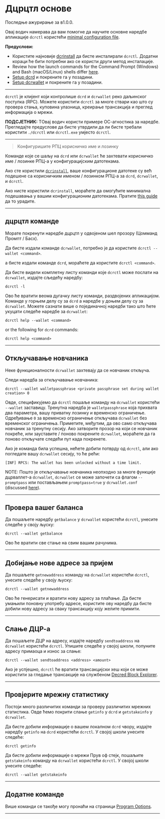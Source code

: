 # Дцрцтл oснове 

Последње ажурирање за в1.0.0.

Овај водич намерава да вам помогне да научите основне наредбе апликације `dcrctl` користећи [minimal configuration file](/advanced/manual-cli-install.md#minimum-configuration). 

**Предуслови:**

- Користите најновије [dcrinstall](/getting-started/user-guides/cli-installation.md) да бисте инсталирали `dcrctl`. Додатни кораци ће бити потребни ако се користи други метод инсталације.
- Review how the launch commands for the Command Prompt (Windows) and Bash (macOS/Linux) shells differ [here](/getting-started/cli-differences.md).
- [Setup dcrd](/getting-started/user-guides/dcrd-setup.md) и покрените га у позадини.
- [Setup dcrwallet](/getting-started/user-guides/dcrwallet-setup.md) и покрените га у позадини.

---

`dcrctl` је клијент који контролише `dcrd` и `dcrwallet` реко даљинског поступка (RPC). Можете користити `dcrctl` за многе ствари као што су провера стања, куповина улазница, креирање трансакција и преглед информација о мрежи.

**ПОДСЈЕТНИК:** TОвај водич користи примере ОС-агностика за наредбе. Прегледајте предуслове да бисте утврдили да ли бисте требали користити `./dcrctl` или `dcrctl.exe` умјесто `dcrctl`.

---

> Конфигуришите РПЦ корисничко име и лозинку

Команде које се шаљу на `dcrd` или `dcrwallet` ће захтевати корисничко име / лозинке РПЦ-а у конфигурацијским датотекама.

Ако сте користили [`dcrinstall`](/getting-started/user-guides/cli-installation.md), ваше конфигурационе датотеке су већ подешене са корисничким именом / лозинком РПЦ-а за `dcrd`, `dcrwallet`, и `dcrctl`.

Ако нисте користили `dcrinstall`, мораћете да омогућите минимална подешавања у вашим конфигурационим датотекама. Пратите [this guide](/advanced/manual-cli-install.md#minimum-configuration) да то урадите.

---

## дцрцтл команде

Морате покренути наредбе дцрцтл у одвојеном шел прозору (Цомманд Промпт / Басх).

Да бисте издали команде `dcrwallet`, потребно је да користите `dcrctl --wallet <command>`.

а бисте издали команде `dcrd`, мораћете да користите `dcrctl <command>`.

Да бисте видели комплетну листу команди које `dcrctl` може послати на `dcrwallet`,  издајте сљедећу наредбу:

```no-highlight
dcrctl -l
```

Ово ће вратити веома дугачку листу команди, раздвојених апликацијом. Команде у горњем делу су за `dcrd` а наредбе у доњем делу су за `dcrwallet`. Можете сазнати више о појединачној наредби тако што ћете укуцати следеће наредбе за `dcrwallet`:

```no-highlight
dcrctl help --wallet <command>
```

or the following for `dcrd` commands:

```no-highlight
dcrctl help <command>
```

---

## Откључавање новчаника

Неке функционалности `dcrwallet` захтевају да се новчаник откључа.

Следи наредба за откључавање новчаника: 

```no-highlight
dcrctl --wallet walletpassphrase <private passphrase set during wallet creation> 0
```

Овде, спецификујемо да `dcrctl` пошаље команду на `dcrwallet` користећи `--wallet` заставицу. Тренутна наредба је `walletpassphrase` која прихвата два параметра, вашу приватну лозинку и временско ограничење. Одређивање `0` за временско ограничење откључава `dcrwallet` без временског ограничења. Приметите, међутим, да ово само откључава новчаник за тренутну сесију. Ако затворите прозор на који се новчаник покреће, или зауставите / поново покрените `dcrwallet`, мораћете да га поново откључате следећи пут када покренете. 

Ако је команда била успешна, нећете добити потврду од `dcrctl`, али ако погледате вашу `dcrwallet` сесију, то ће рећи:

```no-highlight
[INF] RPCS: The wallet has been unlocked without a time limit.
```

NOTE: Пошто је откључавање новчаника неопходно за многе функције дцрваллет-а `dcrwallet`, `dcrwallet` се може започети са флагом `--promptpass` или постављањем `promptpass=true` у `dcrwallet.conf` (discussed [here](/advanced/storing-login-details.md#dcrwalletconf)).

---

## Провера вашег баланса

Да пошаљете наредбу `getbalance` у `dcrwallet` користећи `dcrctl`, унесите следеће у своју љуску:

```no-highlight
dcrctl --wallet getbalance
```

Ово ће вратити све стање на свим вашим рачунима.

---

## Добијање нове адресе за пријем

Да пошаљете `getnewaddress` команду на `dcrwallet` користећи `dcrctl`, унесите следеће у своју љуску:

```no-highlight
dcrctl --wallet getnewaddress
```

Ово ће генерисати и вратити нову адресу за плаћање. Да бисте умањили поновну употребу адресе, користите ову наредбу да бисте добили нову адресу за сваку трансакцију коју желите примити.

---

## Слање ДЦР-а

Да пошаљете ДЦР на адресу, издајте наредбу `sendtoaddress` на `dcrwallet` користећи `dcrctl`. Упишите следеће у својој школи, попуните адресу примаоца и износ за слање:

```no-highlight
dcrctl --wallet sendtoaddress <address> <amount>
```

Ако је успјешно, `dcrctl` ће вратити трансакцијски хеш који се може користити за гледање трансакције на службеном [Decred Block Explorer](/getting-started/using-the-block-explorer.md).

---

## Провјерите мрежну статистику

Постоји много различитих команди за проверу различитих мрежних статистика. Овде ћемо покрити слање `getinfo` у `dcrd` и `getstakeinfo` у `dcrwallet`.

Да бисте добили информације о вашем локалном `dcrd` чвору, издајте наредбу `getinfo` на `dcrd` користећи `dcrctl`. У својој школи унесите следеће:

```no-highlight
dcrctl getinfo
```

Да бисте добили информације о мрежи Прув оф стејк, пошаљите `getstakeinfo` команду на `dcrwallet` користећи `dcrctl`. У својој школи унесите следеће:

```no-highlight
dcrctl --wallet getstakeinfo
```

---

## Додатне команде

Више команди се такође могу пронаћи на страници [Program Options](/advanced/program-options.md).

---
